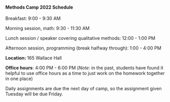 #### Methods Camp 2022 Schedule 

Breakfast: 9:00 - 9:30 AM

Morning session, math: 9:30 - 11:30 AM

Lunch session / speaker covering qualitative methods: 12:00 - 1:00 PM

Afternoon session, programming (break halfway through): 1:00 - 4:00 PM

**Location:** 165 Wallace Hall

**Office hours**: 4:00 PM - 6:00 PM (*Note*: in the past, students have found it helpful to use office hours as a time to just work on the homework together in one place)

Daily assignments are due the next day of camp, so the assignment given Tuesday will be due Friday.
